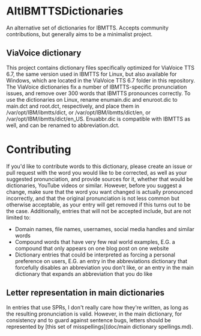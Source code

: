 # AltIBMTTSDictionaries
An alternative set of dictionaries for IBMTTS.
Accepts community contributions, but generally aims to be a minimalist project.
## ViaVoice dictionary
This project contains dictionary files specifically optimized for ViaVoice TTS 6.7, the same version used in IBMTTS for Linux, but also available for Windows, which are located in the ViaVoice TTS 6.7 folder in this repository. The ViaVoice dictionaries fix a number of IBMTTS-specific pronunciation issues, and remove over 300 words that IBMTTS pronounces correctly. To use the dictionaries on Linux, rename enumain.dic and enuroot.dic to main.dct and root.dct, respectively, and place them in /var/opt/IBM/ibmtts/dict, or /var/opt/IBM/ibmtts/dict/en, or /var/opt/IBM/ibmtts/dict/en_US. Enuabbr.dic is compatible with IBMTTS as well, and can be renamed to abbreviation.dct.
# Contributing
If you'd like to contribute words to this dictionary, please create an issue or pull request with the word you would like to be corrected, as well as your suggested pronunciation, and provide sources for it, whether that would be dictionaries, YouTube videos or similar. However, before you suggest a change, make sure that the word you want changed is actually pronounced incorrectly, and that the original pronunciation is not less common but otherwise acceptable, as your entry will get removed if this turns out to be the case. Additionally, entries that will not be accepted include, but are not limited to:
* Domain names, file names, usernames, social media handles and similar words
* Compound words that have very few real world examples, E.G. a compound that only appears on one blog post on one website
* Dictionary entries that could be interpreted as forcing a personal preference on users, E.G. an entry in the abbreviations dictionary that forcefully disables an abbreviation you don't like, or an entry in the main dictionary that expands an abbreviation that you do like

## Letter representation in main dictionaries
In entries that use SPRs, I don't really care how they're written, as long as the resulting pronunciation is valid.  However, in the main dictionary, for consistency and to guard against sentence bugs, letters should be represented by [this set of misspellings](doc/main dictionary spellings.md).
